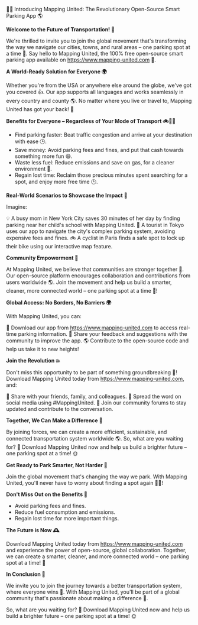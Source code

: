🚨💡 Introducing Mapping United: The Revolutionary Open-Source Smart Parking App 🌎

**Welcome to the Future of Transportation! 🚀**

We're thrilled to invite you to join the global movement that's transforming the way we navigate our cities, towns, and rural areas – one parking spot at a time 💪. Say hello to Mapping United, the 100% free open-source smart parking app available on https://www.mapping-united.com 📱.

**A World-Ready Solution for Everyone 🌍**

Whether you're from the USA or anywhere else around the globe, we've got you covered 👍. Our app supports all languages and works seamlessly in every country and county 🌎. No matter where you live or travel to, Mapping United has got your back! 🙏

**Benefits for Everyone – Regardless of Your Mode of Transport 🚲🚌🚂**

* Find parking faster: Beat traffic congestion and arrive at your destination with ease 🕒.
* Save money: Avoid parking fees and fines, and put that cash towards something more fun 😄.
* Waste less fuel: Reduce emissions and save on gas, for a cleaner environment 💚.
* Regain lost time: Reclaim those precious minutes spent searching for a spot, and enjoy more free time 🕒.

**Real-World Scenarios to Showcase the Impact 🌟**

Imagine:

💡 A busy mom in New York City saves 30 minutes of her day by finding parking near her child's school with Mapping United.
🚗 A tourist in Tokyo uses our app to navigate the city's complex parking system, avoiding expensive fees and fines.
🚲 A cyclist in Paris finds a safe spot to lock up their bike using our interactive map feature.

**Community Empowerment 🌟**

At Mapping United, we believe that communities are stronger together 💪. Our open-source platform encourages collaboration and contributions from users worldwide 🌎. Join the movement and help us build a smarter, cleaner, more connected world – one parking spot at a time 🌱!

**Global Access: No Borders, No Barriers 🌍**

With Mapping United, you can:

📲 Download our app from https://www.mapping-united.com to access real-time parking information.
💬 Share your feedback and suggestions with the community to improve the app.
🌎 Contribute to the open-source code and help us take it to new heights!

**Join the Revolution 💥**

Don't miss this opportunity to be part of something groundbreaking 🚀! Download Mapping United today from https://www.mapping-united.com, and:

💬 Share with your friends, family, and colleagues.
📢 Spread the word on social media using #MappingUnited.
👥 Join our community forums to stay updated and contribute to the conversation.

**Together, We Can Make a Difference 🌟**

By joining forces, we can create a more efficient, sustainable, and connected transportation system worldwide 🌎. So, what are you waiting for? 💬 Download Mapping United now and help us build a brighter future – one parking spot at a time! 🌞

**Get Ready to Park Smarter, Not Harder 🚗**

Join the global movement that's changing the way we park. With Mapping United, you'll never have to worry about finding a spot again 🙅‍♂️!

**Don't Miss Out on the Benefits 💸**

* Avoid parking fees and fines.
* Reduce fuel consumption and emissions.
* Regain lost time for more important things.

**The Future is Now 🕰️**

Download Mapping United today from https://www.mapping-united.com and experience the power of open-source, global collaboration. Together, we can create a smarter, cleaner, and more connected world – one parking spot at a time! 💪

**In Conclusion 🌟**

We invite you to join the journey towards a better transportation system, where everyone wins 🎉. With Mapping United, you'll be part of a global community that's passionate about making a difference 🌈.

So, what are you waiting for? 💬 Download Mapping United now and help us build a brighter future – one parking spot at a time! 🌞